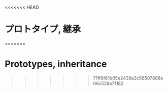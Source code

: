 <<<<<<< HEAD
# プロトタイプ, 継承
=======
# Prototypes, inheritance
>>>>>>> 71ff8f81b05e2438a3c56507888e06c528a71182
